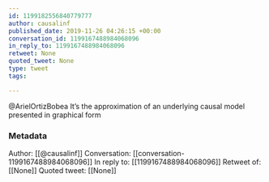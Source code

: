 ```yaml
---
id: 1199182556840779777
author: causalinf
published_date: 2019-11-26 04:26:15 +00:00
conversation_id: 1199167488984068096
in_reply_to: 1199167488984068096
retweet: None
quoted_tweet: None
type: tweet
tags:

---
```


@ArielOrtizBobea It’s the approximation of an underlying causal model presented in graphical form

### Metadata

Author: [[@causalinf]]
Conversation: [[conversation-1199167488984068096]]
In reply to: [[1199167488984068096]]
Retweet of: [[None]]
Quoted tweet: [[None]]
